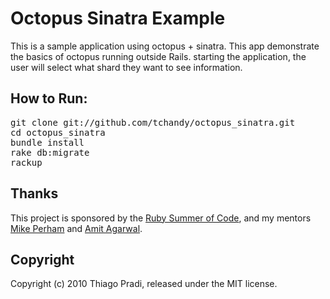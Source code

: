 # Octopus Sinatra Example

This is a sample application using octopus + sinatra. This app demonstrate the basics of octopus running outside Rails. starting the application, the user will select what shard they want to see information. 

## How to Run:
<pre>
git clone git://github.com/tchandy/octopus_sinatra.git
cd octopus_sinatra
bundle install
rake db:migrate
rackup
</pre>

## Thanks

This project is sponsored by the <a href="http://www.rubysoc.org">Ruby Summer of Code</a>,
and my mentors <a href="http://github.com/mperham">Mike Perham</a> and <a href="http://github.com/amitagarwal">Amit Agarwal</a>.

## Copyright

Copyright (c) 2010 Thiago Pradi, released under the MIT license.
